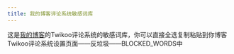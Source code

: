 ```yaml
---
title: 我的博客评论系统敏感词库
---
```


这是[我的博客](https://blog.hslzz.cn)的Twikoo评论系统的敏感词库，你可以直接全选复制粘贴到你博客Twikoo评论系统设置页面——反垃圾——BLOCKED_WORDS中